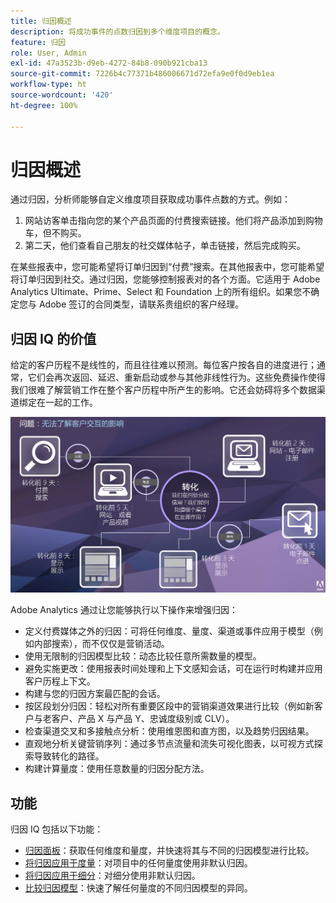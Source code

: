 ```yaml
---
title: 归因概述
description: 将成功事件的点数归因到多个维度项目的概念。
feature: 归因
role: User, Admin
exl-id: 47a3523b-d9eb-4272-84b8-090b921cba13
source-git-commit: 7226b4c77371b486006671d72efa9e0f0d9eb1ea
workflow-type: ht
source-wordcount: '420'
ht-degree: 100%

---
```


# 归因概述

通过归因，分析师能够自定义维度项目获取成功事件点数的方式。例如：

1. 网站访客单击指向您的某个产品页面的付费搜索链接。他们将产品添加到购物车，但不购买。
2. 第二天，他们查看自己朋友的社交媒体帖子，单击链接，然后完成购买。

在某些报表中，您可能希望将订单归因到“付费”搜索。在其他报表中，您可能希望将订单归因到社交。通过归因，您能够控制报表对的各个方面。它适用于 Adobe Analytics Ultimate、Prime、Select 和 Foundation 上的所有组织。如果您不确定您与 Adobe 签订的合同类型，请联系贵组织的客户经理。

## 归因 IQ 的价值

给定的客户历程不是线性的，而且往往难以预测。每位客户按各自的进度进行；通常，它们会再次返回、延迟、重新启动或参与其他非线性行为。这些免费操作使得我们很难了解营销工作在整个客户历程中所产生的影响。它还会妨碍将多个数据渠道绑定在一起的工作。

![归因 IQ 问题](assets/attribution_iq_problem.png)

Adobe Analytics 通过让您能够执行以下操作来增强归因：

* 定义付费媒体之外的归因：可将任何维度、量度、渠道或事件应用于模型（例如内部搜索），而不仅仅是营销活动。
* 使用无限制的归因模型比较：动态比较任意所需数量的模型。
* 避免实施更改：使用报表时间处理和上下文感知会话，可在运行时构建并应用客户历程上下文。
* 构建与您的归因方案最匹配的会话。
* 按区段划分归因：轻松对所有重要区段中的营销渠道效果进行比较（例如新客户与老客户、产品 X 与产品 Y、忠诚度级别或 CLV）。
* 检查渠道交叉和多接触点分析：使用维恩图和直方图，以及趋势归因结果。
* 直观地分析关键营销序列：通过多节点流量和流失可视化图表，以可视方式探索导致转化的路径。
* 构建计算量度：使用任意数量的归因分配方法。

## 功能

归因 IQ 包括以下功能：

* [归因面板](../c-panels/attribution.md)：获取任何维度和量度，并快速将其与不同的归因模型进行比较。
* [将归因应用于度量](../visualizations/freeform-table/column-row-settings/column-settings.md)：对项目中的任何量度使用非默认归因。
* [将归因应用于细分](../components/dimensions/t-breakdown-fa.md)：对细分使用非默认归因。
* [比较归因模型](../components/apply-create-metrics.md)：快速了解任何量度的不同归因模型的异同。

